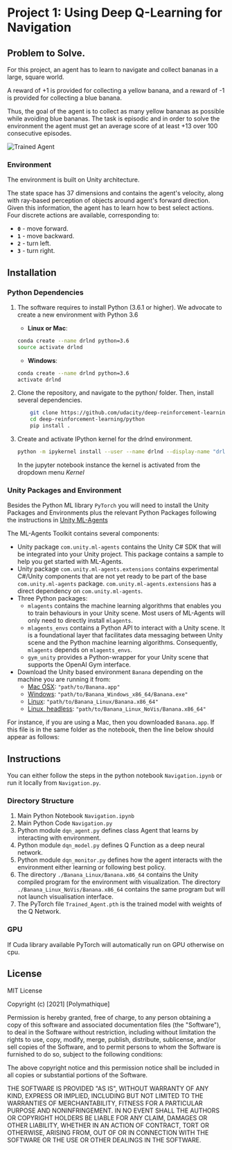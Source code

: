 [//]: # (Image References)

[image1]: https://user-images.githubusercontent.com/10624937/42135619-d90f2f28-7d12-11e8-8823-82b970a54d7e.gif "Trained Agent"

# Project 1: Using Deep Q-Learning for Navigation

## Problem to Solve.

For this project, an agent has to learn to navigate and collect bananas in a large, square world.  

A reward of +1 is provided for collecting a yellow banana, and a reward of -1 is provided for collecting a blue banana. 

Thus, the goal of the agent is to collect as many yellow bananas as possible while avoiding blue bananas.  The task is episodic and in order to solve the environment the agent must get an average score of at least +13 over 100 consecutive episodes.  

![Trained Agent][image1]

### Environment
The environment is built on Unity architecture.

The state space has 37 dimensions and contains the agent's velocity, along with ray-based perception of objects around agent's forward direction. Given this information, the agent has to learn how to best select actions. Four discrete actions are available, corresponding to:
- **`0`** - move forward.
- **`1`** - move backward.
- **`2`** - turn left.
- **`3`** - turn right.

## Installation

### Python Dependencies

1. The software requires to install Python (3.6.1 or higher). We advocate to create a new environment with Python 3.6
     
     * **Linux or Mac**:
  
    ```sh
    conda create --name drlnd python=3.6
    source activate drlnd
    ```
    
    * **Windows**:
  
    ```sh
    conda create --name drlnd python=3.6 
    activate drlnd
    ```

2. Clone the repository, and navigate to the python/ folder. Then, install several dependencies.

    ```sh
        git clone https://github.com/udacity/deep-reinforcement-learning.git
        cd deep-reinforcement-learning/python
        pip install .
    ```
3. Create and activate IPython kernel for the drlnd environment.

    ```sh
    python -m ipykernel install --user --name drlnd --display-name "drlnd"
    ```
    
    In the jupyter notebook instance the kernel is activated from the dropdown menu _Kernel_



### Unity Packages and Environment
Besides the Python ML library `PyTorch` you will need to install the Unity Packages and Environments plus the relevant Python Packages following the instructions in [Unity ML-Agents](https://github.com/Unity-Technologies/ml-agents/blob/master/docs/Installation.md)

The ML-Agents Toolkit contains several components:

- Unity package `com.unity.ml-agents` contains the
  Unity C# SDK that will be integrated into your Unity project.  This package contains
  a sample to help you get started with ML-Agents.
- Unity package `com.unity.ml-agents.extensions` contains experimental C#/Unity components that are not yet ready to be part
  of the base `com.unity.ml-agents` package. `com.unity.ml-agents.extensions`
  has a direct dependency on `com.unity.ml-agents`.
- Three Python packages:
    - `mlagents` contains the machine learning algorithms that
      enables you to train behaviours in your Unity scene. Most users of ML-Agents
      will only need to directly install `mlagents`.
    - `mlagents_envs` contains a Python API to interact with
      a Unity scene. It is a foundational layer that facilitates data messaging
      between Unity scene and the Python machine learning algorithms.
      Consequently, `mlagents` depends on `mlagents_envs`.
    - `gym_unity` provides a Python-wrapper for your Unity scene
      that supports the OpenAI Gym interface.
- Download the Unity based environment `Banana` depending on the machine you are running it from:
    - [Mac OSX](https://s3-us-west-1.amazonaws.com/udacity-drlnd/P1/Banana/Banana.app.zip "Mac OSX"): `"path/to/Banana.app"`
    - [Windows](https://s3-us-west-1.amazonaws.com/udacity-drlnd/P1/Banana/Banana_Windows_x86_64.zip "Windows"): `"path/to/Banana_Windows_x86_64/Banana.exe"`
    - [Linux](https://s3-us-west-1.amazonaws.com/udacity-drlnd/P1/Banana/Banana_Linux.zip "Linux"): `"path/to/Banana_Linux/Banana.x86_64"`
    - [Linux, headless](https://s3-us-west-1.amazonaws.com/udacity-drlnd/P1/Banana/Banana_Linux.zip "Linux"): `"path/to/Banana_Linux_NoVis/Banana.x86_64"` 

For instance, if you are using a Mac, then you downloaded `Banana.app`.  If this file is in the same folder as the notebook, then the line below should appear as follows:

## Instructions

You can either follow the steps in the python notebook `Navigation.ipynb` or run it locally from `Navigation.py`.

### Directory Structure

1. Main Python Notebook `Navigation.ipynb`
2. Main Python Code `Navigation.py`
3. Python module `dqn_agent.py` defines class Agent that learns by interacting with environment.
4. Python module `dqn_model.py` defines Q Function as a deep neural network. 
5. Python module `dqn_monitor.py` defines how the agent interacts with the environment either learning or following best policy. 
6. The directory `./Banana_Linux/Banana.x86_64` contains the Unity compiled program for the environment with visualization. The directory `./Banana_Linux_NoVis/Banana.x86_64` contains the same program but will not launch visualisation interface.
7. The PyTorch file `Trained_Agent.pth` is the trained model with weights of the Q Network.  



### GPU
If Cuda library available PyTorch will automatically run on GPU otherwise on cpu.

## License
MIT License

Copyright (c) [2021] [Polymathique]

Permission is hereby granted, free of charge, to any person obtaining a copy
of this software and associated documentation files (the "Software"), to deal
in the Software without restriction, including without limitation the rights
to use, copy, modify, merge, publish, distribute, sublicense, and/or sell
copies of the Software, and to permit persons to whom the Software is
furnished to do so, subject to the following conditions:

The above copyright notice and this permission notice shall be included in all
copies or substantial portions of the Software.

THE SOFTWARE IS PROVIDED "AS IS", WITHOUT WARRANTY OF ANY KIND, EXPRESS OR
IMPLIED, INCLUDING BUT NOT LIMITED TO THE WARRANTIES OF MERCHANTABILITY,
FITNESS FOR A PARTICULAR PURPOSE AND NONINFRINGEMENT. IN NO EVENT SHALL THE
AUTHORS OR COPYRIGHT HOLDERS BE LIABLE FOR ANY CLAIM, DAMAGES OR OTHER
LIABILITY, WHETHER IN AN ACTION OF CONTRACT, TORT OR OTHERWISE, ARISING FROM,
OUT OF OR IN CONNECTION WITH THE SOFTWARE OR THE USE OR OTHER DEALINGS IN THE
SOFTWARE.
